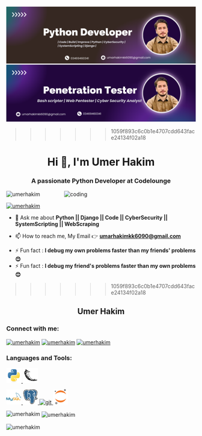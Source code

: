 
![Banner](Banner.png)
![Banner](Mybannerr.png)
>>>>>>> 1059f893c6c0b1e4707cdd643face24134f02a18

<h1 align="center">Hi 👋, I'm Umer Hakim</h1>
<h3 align="center">A passionate Python Developer at Codelounge</h3>

<img align="right" alt="coding" width="350px" src="https://media3.giphy.com/media/v1.Y2lkPTc5MGI3NjExMjZ0MXE1eThvcmU2bzIzMXVtNzEwb25pamh3ZHdhdnhpcTl6azliNCZlcD12MV9pbnRlcm5hbF9naWZfYnlfaWQmY3Q9Zw/lXHwJv89PvdN200Anr/giphy.gif">

<p align="left"> <img src="https://komarev.com/ghpvc/?username=umerhakim&label=Profile%20views&color=0e75b6&style=flat" alt="umerhakim" /> </p>

<p align="left"> <a href="https://twitter.com/umerhakim" target="blank"><img src="https://img.shields.io/twitter/follow/umerhakim?logo=twitter&style=for-the-badge" alt="umerhakim" /></a> </p>

- 💬 Ask me about **Python || Django || Code || CyberSecurity || SystemScripting || WebScraping**

- 📫 How to reach me, My Email 👉 **umarhakimkk6090@gmail.com**

<!-- - 📄 Know about my experiences ☝😍 here is my website 👉 **[Umer Hakim](https://umerhakim.dev/)** -->



- ⚡ Fun fact : **I debug my own problems faster than my friends' problems 😊**
- ⚡ Fun fact : **I debug my friend's problems faster than my own problems 😊**
>>>>>>> 1059f893c6c0b1e4707cdd643face24134f02a18

## <p align="center">Umer Hakim</p>

<h3 align="left">Connect with me:</h3>
<p align="left">
<a href="https://twitter.com/umerhakim" target="_blank"><img align="center" src="https://raw.githubusercontent.com/rahuldkjain/github-profile-readme-generator/master/src/images/icons/Social/twitter.svg" alt="umerhakim" height="30" width="40" /></a>
<a href="https://www.linkedin.com/in/umerkhan99/" target="_blank"><img align="center" src="https://raw.githubusercontent.com/rahuldkjain/github-profile-readme-generator/master/src/images/icons/Social/linked-in-alt.svg" alt="umerhakim" height="30" width="40" /></a>
<a href="https://instagram.com/umerhakim" target="_blank"><img align="center" src="https://www.instagram.com/mr.umerrr_?igsh=MWQycWs0Z3R4aDc4dg%3D%3D&utm_source=qr" alt="umerhakim" height="30" width="40" /></a>
</p>

<h3 align="left">Languages and Tools:</h3>
<p align="left">
<a href="https://www.python.org/" target="_blank" rel="noreferrer"> <img src="https://raw.githubusercontent.com/devicons/devicon/master/icons/python/python-original.svg" alt="python" width="40" height="40"/> </a>
<a href="https://flask.palletsprojects.com/" target="_blank" rel="noreferrer"> <img src="https://raw.githubusercontent.com/devicons/devicon/master/icons/flask/flask-original.svg" alt="flask" width="40" height="40"/> </a>

<a href="https://www.mysql.com/" target="_blank" rel="noreferrer"> <img src="https://raw.githubusercontent.com/devicons/devicon/master/icons/mysql/mysql-original-wordmark.svg" alt="mysql" width="40" height="40"/> </a>
<a href="https://www.postgresql.org/" target="_blank" rel="noreferrer"> <img src="https://raw.githubusercontent.com/devicons/devicon/master/icons/postgresql/postgresql-original.svg" alt="postgresql" width="40" height="40"/> </a>
<a href="https://git-scm.com/" target="_blank" rel="noreferrer"> <img src="https://www.vectorlogo.zone/logos/git-scm/git-scm-icon.svg" alt="git" width="40" height="40"/> </a>
<a href="https://jupyter.org/" target="_blank" rel="noreferrer"> <img src="https://raw.githubusercontent.com/devicons/devicon/master/icons/jupyter/jupyter-original.svg" alt="jupyter" width="40" height="40"/> </a>
</p>

<p><img align="left" src="https://github-readme-stats.vercel.app/api/top-langs?username=umerhakim&show_icons=true&locale=en&layout=compact" alt="umerhakim" /></p>

<p>&nbsp;<img align="center" src="https://github-readme-stats.vercel.app/api?username=umerhakim&show_icons=true&locale=en" alt="umerhakim" /></p>

<p><img align="center" src="https://github-readme-streak-stats.herokuapp.com/?user=umerhakim&" alt="umerhakim" /></p>


